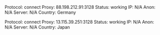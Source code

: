 Protocol: connect
Proxy: 88.198.212.91:3128
Status: working
IP: N/A
Anon: N/A
Server: N/A
Country: Germany

Protocol: connect
Proxy: 13.115.39.251:3128
Status: working
IP: N/A
Anon: N/A
Server: N/A
Country: Japan

